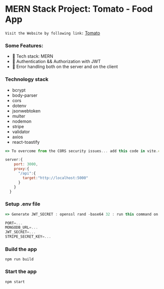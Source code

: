 # MERN Stack Project: Tomato - Food App

`Visit the Website by following link:` [Tomato]()

### Some Features:

- 🌟 Tech stack: MERN
- 🎃 Authentication && Authorization with JWT
- 🐞 Error handling both on the server and on the client

### Technology stack
- bcrypt
- body-parser
- cors
- dotenv
- jsonwebtoken
- multer
- nodemon
- stripe
- validator
- axios
- react-toastify

```js
=> To overcome from the CORS security issues... add this code in vite.config.js

server:{
    port: 3000,
    proxy:{
      "/api":{
        target:"http://localhost:5000"
      }
    }
  }

```

### Setup .env file

```js
=> Generate JWT_SECRET : openssl rand -base64 32 : run this command on gitbash terminal

PORT=...
MONGODB_URL=...
JWT_SECRET=...
STRIPE_SECRET_KEY=...
```

### Build the app

```shell
npm run build
```

### Start the app

```shell
npm start
```